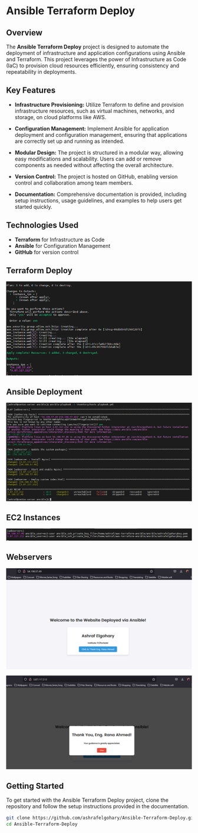 # Ansible Terraform Deploy

## Overview
The **Ansible Terraform Deploy** project is designed to automate the deployment of infrastructure and application configurations using Ansible and Terraform. This project leverages the power of Infrastructure as Code (IaC) to provision cloud resources efficiently, ensuring consistency and repeatability in deployments.

## Key Features
- **Infrastructure Provisioning:** Utilize Terraform to define and provision infrastructure resources, such as virtual machines, networks, and storage, on cloud platforms like AWS.
  
- **Configuration Management:** Implement Ansible for application deployment and configuration management, ensuring that applications are correctly set up and running as intended.

- **Modular Design:** The project is structured in a modular way, allowing easy modifications and scalability. Users can add or remove components as needed without affecting the overall architecture.

- **Version Control:** The project is hosted on GitHub, enabling version control and collaboration among team members.

- **Documentation:** Comprehensive documentation is provided, including setup instructions, usage guidelines, and examples to help users get started quickly.

## Technologies Used
- **Terraform** for Infrastructure as Code
- **Ansible** for Configuration Management
- **GitHub** for version control


## Terraform Deploy

![Terraform apply](assests/terraformapply.png)

## Ansible Deployment

![Ansible Control](assests/ansibledeploy.png)

## EC2 Instances

![hosts](assests/hosts.png)

## Webservers

![host1](assests/host2.png)

![host2](assests/host1.png)


## Getting Started
To get started with the Ansible Terraform Deploy project, clone the repository and follow the setup instructions provided in the documentation.

```bash
git clone https://github.com/ashrafelgohary/Ansible-Terraform-Deploy.git
cd Ansible-Terraform-Deploy
